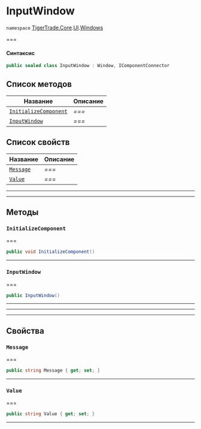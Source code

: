 # InputWindow

`namespace` [TigerTrade.Core](../../).[UI](../).[Windows](./)

\===

#### Синтаксис

```csharp
public sealed class InputWindow : Window, IComponentConnector
```

## Список методов

| Название                                                              | Описание |
| --------------------------------------------------------------------- | -------- |
| [`InitializeComponent`](inputwindow.cs.md#method-initializecomponent) | _===_    |
| [`InputWindow`](inputwindow.cs.md#method-inputwindow)                 | _===_    |

## Список свойств

| Название                                        | Описание |
| ----------------------------------------------- | -------- |
| [`Message`](inputwindow.cs.md#property-message) | _===_    |
| [`Value`](inputwindow.cs.md#property-value)     | _===_    |

***

***

## Методы

### `InitializeComponent` <a href="#method-initializecomponent" id="method-initializecomponent"></a>

\===

```csharp
public void InitializeComponent()
```

***

### `InputWindow` <a href="#method-inputwindow" id="method-inputwindow"></a>

\===

```csharp
public InputWindow()
```

***

***

***

## Свойства

### `Message` <a href="#property-message" id="property-message"></a>

\===

```csharp
public string Message { get; set; }
```

***

### `Value` <a href="#property-value" id="property-value"></a>

\===

```csharp
public string Value { get; set; }
```

***
